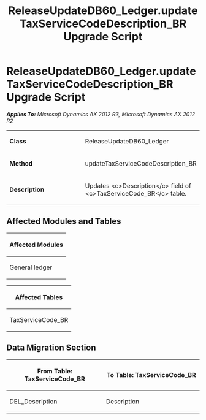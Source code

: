 ﻿---
title: ReleaseUpdateDB60_Ledger.updateTaxServiceCodeDescription_BR Upgrade Script
TOCTitle: ReleaseUpdateDB60_Ledger.updateTaxServiceCodeDescription_BR Upgrade Script
ms:assetid: b56ef66e-aa9f-4b70-7b65-113cc210ddee
ms:mtpsurl: https://msdn.microsoft.com/en-us/library/JJ737001(v=AX.60)
ms:contentKeyID: 49710683
ms.date: 05/18/2015
mtps_version: v=AX.60
---

# ReleaseUpdateDB60\_Ledger.updateTaxServiceCodeDescription\_BR Upgrade Script 


_**Applies To:** Microsoft Dynamics AX 2012 R3, Microsoft Dynamics AX 2012 R2_

<table>
<colgroup>
<col style="width: 50%" />
<col style="width: 50%" />
</colgroup>
<tbody>
<tr class="odd">
<td><p><strong>Class</strong></p></td>
<td><p>ReleaseUpdateDB60_Ledger</p></td>
</tr>
<tr class="even">
<td><p><strong>Method</strong></p></td>
<td><p>updateTaxServiceCodeDescription_BR</p></td>
</tr>
<tr class="odd">
<td><p><strong>Description</strong></p></td>
<td><p>Updates &lt;c&gt;Description&lt;/c&gt; field of &lt;c&gt;TaxServiceCode_BR&lt;/c&gt; table.</p></td>
</tr>
</tbody>
</table>


## Affected Modules and Tables

<table>
<colgroup>
<col style="width: 100%" />
</colgroup>
<thead>
<tr class="header">
<th><p>Affected Modules</p></th>
</tr>
</thead>
<tbody>
<tr class="odd">
<td><p>General ledger</p></td>
</tr>
</tbody>
</table>


<table>
<colgroup>
<col style="width: 100%" />
</colgroup>
<thead>
<tr class="header">
<th><p>Affected Tables</p></th>
</tr>
</thead>
<tbody>
<tr class="odd">
<td><p>TaxServiceCode_BR</p></td>
</tr>
</tbody>
</table>


## Data Migration Section

<table>
<colgroup>
<col style="width: 50%" />
<col style="width: 50%" />
</colgroup>
<thead>
<tr class="header">
<th><p>From Table: TaxServiceCode_BR</p></th>
<th><p>To Table: TaxServiceCode_BR</p></th>
</tr>
</thead>
<tbody>
<tr class="odd">
<td><p>DEL_Description</p></td>
<td><p>Description</p></td>
</tr>
</tbody>
</table>

  


